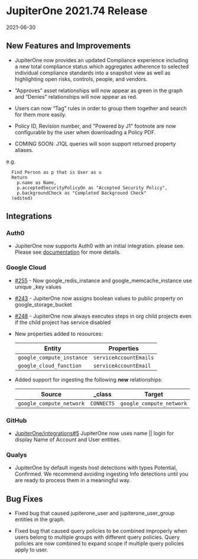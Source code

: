 # JupiterOne 2021.74 Release

2021-06-30

## New Features and Improvements

- JupiterOne now provides an updated Compliance experience including a new total compliance status which aggregates adherence to selected individual compliance standards into a snapshot view as well as highlighting open risks, controls, people, and vendors.

- “Approves” asset relationships will now appear as green in the graph and “Denies” relationships will now appear as red.

- Users can now “Tag” rules in order to group them together and search for them more easily.

- Policy ID, Revision number, and "Powered by J1" footnote are now configurable by the user when downloading a Policy PDF.

- COMING SOON: J1QL queries will soon support returned property aliases. 

e.g.

     
      Find Person as p that is User as u
      Return
        p.name as Name, 
        p.acceptedSecurityPolicyOn as "Accepted Security Policy", 
        p.backgroundCheck as "Completed Background Check"
      (edited)


## Integrations

### Auth0

- JupiterOne now supports Auth0 with an initial integration. please see. Please see [documentation](https://github.com/JupiterOne/graph-auth0/blob/master/docs/jupiterone.md)
for more details.

### Google Cloud


- [#255](https://github.com/JupiterOne/graph-google-cloud/issues/255) - Now google_redis_instance and google_memcache_instance use unique _key values

- [#243](https://github.com/JupiterOne/graph-google-cloud/issues/243) - JupiterOne now assigns boolean values to public property on google_storage_bucket

- [#248](https://github.com/JupiterOne/graph-google-cloud/issues/248) - JupiterOne now always executes steps in org child projects even if the child project has service disabled

- New properties added to resources:

  | Entity                    | Properties             |
  | ------------------------- | ---------------------- |
  | `google_compute_instance` | `serviceAccountEmails` |
  | `google_cloud_function` | `serviceAccountEmail` |

- Added support for ingesting the following **new** relationships:

  | Source                   | \_class    | Target                   |
  | ------------------------ | ---------- | ------------------------ |
  | `google_compute_network` | `CONNECTS` | `google_compute_network` |

### GitHub

- [JupiterOne/integrations#5](https://github.com/JupiterOne/integrations/issues/5)
  JupiterOne now uses name || login for display Name of Account and User entities.

### Qualys

- JupiterOne by default ingests host detections with types Potential, Confirmed. We recommend avoiding ingesting Info detections until you are ready to process them in a meaningful way.


## Bug Fixes
 
- Fixed bug that caused jupiterone_user and jupiterone_user_group entities in the graph.

- Fixed bug that caused query policies to be combined improperly when users belong to multiple groups with different query policies. Query policies are now combined to expand scope if multiple query policies apply to user.




